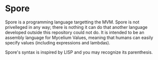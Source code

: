 # Spore

Spore is a programming language targetting the MVM.
Spore is not privelleged in any way; there is nothing it can do that another language developed outside this repository could not do.
It is intended to be an assembly language for Mycelium Values, meaning that humans can easily specify values (including expressions and lambdas). 

Spore's syntax is inspired by LISP and you may recognize its parenthesis.
